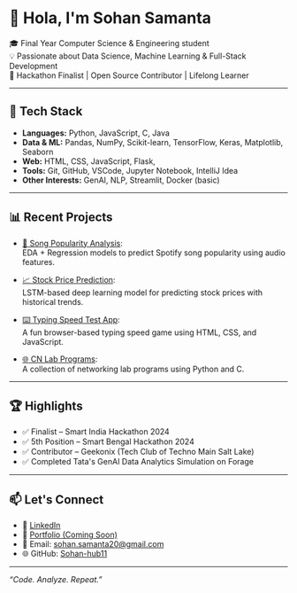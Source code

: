 # 👋 Hola, I'm Sohan Samanta

<!--
**Sohan-hub11/Sohan-hub11** is a ✨ _special_ ✨ repository because its `README.md` (this file) appears on your GitHub profile.

Here are some ideas to get you started:

- 🔭 I’m currently working on ...
- 🌱 I’m currently learning ...
- 👯 I’m looking to collaborate on ...
- 🤔 I’m looking for help with ...
- 💬 Ask me about ...
- 📫 How to reach me: ...
- 😄 Pronouns: ...
- ⚡ Fun fact: ...
-->

🎓 Final Year Computer Science & Engineering student  
💡 Passionate about Data Science, Machine Learning & Full-Stack Development  
🚀 Hackathon Finalist | Open Source Contributor | Lifelong Learner  

---

## 🔧 Tech Stack

- **Languages:** Python, JavaScript, C, Java  
- **Data & ML:** Pandas, NumPy, Scikit-learn, TensorFlow, Keras, Matplotlib, Seaborn  
- **Web:** HTML, CSS, JavaScript, Flask, 
- **Tools:** Git, GitHub, VSCode, Jupyter Notebook, IntelliJ Idea  
- **Other Interests:** GenAI, NLP, Streamlit, Docker (basic)

---

## 📊 Recent Projects

- [🔗 Song Popularity Analysis](https://github.com/Sohan-hub11/Song-Popularity-EDA):  
  EDA + Regression models to predict Spotify song popularity using audio features.
  
- [📈 Stock Price Prediction](https://github.com/Sohan-hub11/Stock_Price_Prediction):  
  LSTM-based deep learning model for predicting stock prices with historical trends.

- [⌨️ Typing Speed Test App](https://github.com/Sohan-hub11/Typing-Speed-Test):  
  A fun browser-based typing speed game using HTML, CSS, and JavaScript.

- [🌐 CN Lab Programs](https://github.com/Sohan-hub11/6th-Sem-CN_Lab):  
  A collection of networking lab programs using Python and C.

---

## 🏆 Highlights

- ✅ Finalist – Smart India Hackathon 2024  
- ✅ 5th Position – Smart Bengal Hackathon 2024  
- ✅ Contributor – Geekonix (Tech Club of Techno Main Salt Lake)  
- ✅ Completed Tata's GenAI Data Analytics Simulation on Forage

---

## 📫 Let's Connect

- 💼 [LinkedIn](https://www.linkedin.com/in/sohan-samanta-487747252/)
- 📁 [Portfolio (Coming Soon)]()
- 📧 Email: sohan.samanta20@gmail.com
- 🌐 GitHub: [Sohan-hub11](https://github.com/Sohan-hub11)

---

_“Code. Analyze. Repeat.”_
